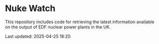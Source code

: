 # Nuke Watch

This repository includes code for retrieving the latest information available on the output of EDF nuclear power plants in the UK.

Last updated: 2025-04-25 18:20